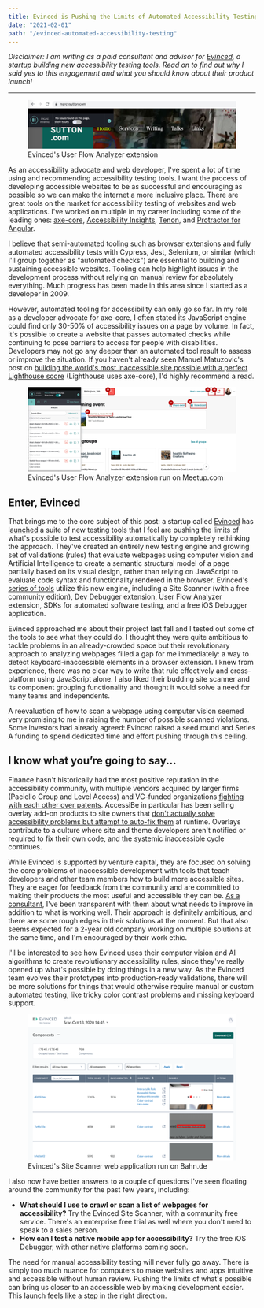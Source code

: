 ```yaml
---
title: Evinced is Pushing the Limits of Automated Accessibility Testing
date: "2021-02-01"
path: "/evinced-automated-accessibility-testing"
---
```


_Disclaimer: I am writing as a paid consultant and advisor for [Evinced](https://evinced.com), a startup building new accessibility testing tools. Read on to find out why I said yes to this engagement and what you should know about their product launch!_

---

<figure>
    <img src="evinced-marcysuttoncom.jpg" alt="Evinced's User Flow Analyzer extension running on this site, with zero errors" />
    <figcaption>Evinced's User Flow Analyzer extension</figcaption>
</figure>

As an accessibility advocate and web developer, I've spent a lot of time using and recommending accessibility testing tools. I want the process of developing accessible websites to be as successful and encouraging as possible so we can make the internet a more inclusive place. There are great tools on the market for accessibility testing of websites and web applications. I've worked on multiple in my career including some of the leading ones: [axe-core](https://deque.com/axe), [Accessibility Insights](https://accessibilityinsights.io), [Tenon](https://tenon.io), and [Protractor for Angular](/angular-protractor-accessibility-plugin).

I believe that semi-automated tooling such as browser extensions and fully automated accessibility tests with Cypress, Jest, Selenium, or similar (which I'll group together as "automated checks") are essential to building and sustaining accessible websites. Tooling can help highlight issues in the development process without relying on manual review for absolutely everything. Much progress has been made in this area since I started as a developer in 2009.

However, automated tooling for accessibility can only go so far. In my role as a developer advocate for axe-core, I often stated its JavaScript engine could find only 30-50% of accessibility issues on a page by volume. In fact, it's possible to create a website that passes automated checks while continuing to pose barriers to access for people with disabilities. Developers may not go any deeper than an automated tool result to assess or improve the situation. If you haven't already seen Manuel Matuzovic's post on [building the world's most inaccessible site possible with a perfect Lighthouse score](https://www.matuzo.at/blog/building-the-most-inaccessible-site-possible-with-a-perfect-lighthouse-score/) (Lighthouse uses axe-core), I'd highly recommend a read.

<figure>
    <img src="evinced-user-flow-analyzer.png" alt="Evinced's User Flow Analyzer extension running on Meetup.com, with many errors" />
    <figcaption>Evinced's User Flow Analyzer extension run on Meetup.com</figcaption>
</figure>

## Enter, Evinced

That brings me to the core subject of this post: a startup called [Evinced](https://www.evinced.com/) has [launched](https://www.prnewswire.com/news-releases/evinced-raises-17m-announces-series-a-to-launch-enterprise-digital-accessibility-platform-for-software-development-teams-301220961.html) a suite of new testing tools that I feel are pushing the limits of what's possible to test accessibility automatically by completely rethinking the approach. They've created an entirely new testing engine and growing set of validations (rules) that evaluate webpages using computer vision and Artificial Intelligence to create a semantic structural model of a page partially based on its visual design, rather than relying on JavaScript to evaluate code syntax and functionality rendered in the browser. Evinced's [series of tools](https://www.evinced.com/products/) utilize this new engine, including a Site Scanner (with a free community edition), Dev Debugger extension, User Flow Analyzer extension, SDKs for automated software testing, and a free iOS Debugger application.

Evinced approached me about their project last fall and I tested out some of the tools to see what they could do. I thought they were quite ambitious to tackle problems in an already-crowded space but their revolutionary approach to analyzing webpages filled a gap for me immediately: a way to detect keyboard-inaccessible elements in a browser extension. I knew from experience, there was no clear way to write that rule effectively and cross-platform using JavaScript alone. I also liked their budding site scanner and its component grouping functionality and thought it would solve a need for many teams and independents. 

A reevaluation of how to scan a webpage using computer vision seemed very promising to me in raising the number of possible scanned violations. Some investors had already agreed: Evinced raised a seed round and Series A funding to spend dedicated time and effort pushing through this ceiling.

## I know what you’re going to say...

Finance hasn't historically had the most positive reputation in the accessibility community, with multiple vendors acquired by larger firms (Paciello Group and Level Access) and VC-funded organizations [fighting with each other over patents](https://www.lflegal.com/2020/09/audioeye-vs-accessibe/). AccessiBe in particular has been selling overlay add-on products to site owners that [don't actually solve accessibility problems but attempt to auto-fix them](https://www.lflegal.com/2020/08/quick-fix/) at runtime. Overlays contribute to a culture where site and theme developers aren't notified or required to fix their own code, and the systemic inaccessible cycle continues.

While Evinced is supported by venture capital, they are focused on solving the core problems of inaccessible development with tools that teach developers and other team members how to build more accessible sites. They are eager for feedback from the community and are committed to making their products the most useful and accessible they can be. [As a consultant](/outsider-leverage-accessibility/), I've been transparent with them about what needs to improve in addition to what is working well. Their approach is definitely ambitious, and there are some rough edges in their solutions at the moment. But that also seems expected for a 2-year old company working on multiple solutions at the same time, and I'm encouraged by their work ethic.

I'll be interested to see how Evinced uses their computer vision and AI algorithms to create revolutionary accessibility rules, since they've really opened up what's possible by doing things in a new way. As the Evinced team evolves their prototypes into production-ready validations, there will be more solutions for things that would otherwise require manual or custom automated testing, like tricky color contrast problems and missing keyboard support.

<figure class="border">
    <img src="evinced-site-scanner-bahnde.png" alt="Evinced's Site Scanner" />
    <figcaption>Evinced's Site Scanner web application run on Bahn.de</figcaption>
</figure>

I also now have better answers to a couple of questions I've seen floating around the community for the past few years, including:

- **What should I use to crawl or scan a list of webpages for accessibility?** Try the Evinced Site Scanner, with a community free service. There's an enterprise free trial as well where you don't need to speak to a sales person.
- **How can I test a native mobile app for accessibility?** Try the free iOS Debugger, with other native platforms coming soon.

The need for manual accessibility testing will never fully go away. There is simply too much nuance for computers to make websites and apps intuitive and accessible without human review. Pushing the limits of what's possible can bring us closer to an accessible web by making development easier. This launch feels like a step in the right direction.
